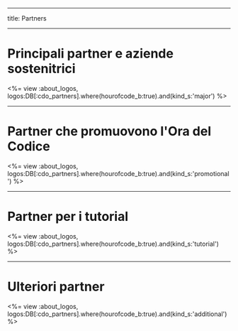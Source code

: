 * * *

title: Partners

* * *

# Principali partner e aziende sostenitrici

<%= view :about_logos, logos:DB[:cdo_partners].where(hourofcode_b:true).and(kind_s:'major') %>

* * *

# Partner che promuovono l'Ora del Codice

<%= view :about_logos, logos:DB[:cdo_partners].where(hourofcode_b:true).and(kind_s:'promotional') %>

* * *

# Partner per i tutorial

<%= view :about_logos, logos:DB[:cdo_partners].where(hourofcode_b:true).and(kind_s:'tutorial') %>

* * *

# Ulteriori partner

<%= view :about_logos, logos:DB[:cdo_partners].where(hourofcode_b:true).and(kind_s:'additional') %>
